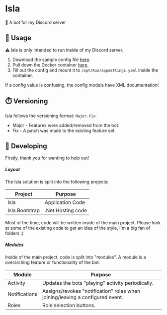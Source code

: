# Isla

🤖 A bot for my Discord server

## 💾 Usage
⚠️ Isla is only intended to run inside of my Discord server.

1. Download the sample config file [here](https://github.com/niallVR/Isla/blob/main/Source/Isla/appsettings.yaml).
2. Pull down the Docker container [here](https://hub.docker.com/r/niallvr/isla`).
3. Fill out the config and mount it to `/opt/Run/appsettings.yaml` inside the container.  

If a config value is confusing, the config models have XML documentation!

## ⏱️ Versioning
Isla follows the versioning format: `Major.Fix`.
- Major - Features were added/removed from the bot.
- Fix - A patch was made to the existing feature set.

## 🔧 Developing
Firstly, thank you for wanting to help out!  

##### Layout
The Isla solution is split into the following projects:

| Project        | Purpose           |
|----------------|-------------------|
| Isla           | Application Code  |
| Isla.Bootstrap | .Net Hosting code |

Most of the time, code will be written inside of the main project.
Please look at some of the existing code to get an idea of the style, I'm a big fan of folders :)

##### Modules
Inside of the main project, code is split into "modules". 
A module is a overarching feature or functionality of the bot.

| Module        | Purpose                                                                       |
|---------------|-------------------------------------------------------------------------------|
| Activity      | Updates the bots "playing" activity periodically.                             |
| Notifications | Assigns/revokes "notification" roles when joining/leaving a configured event. |
| Roles         | Role selection buttons.                                                       |

